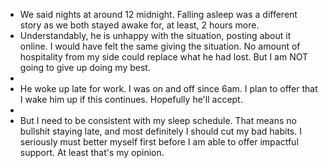 - We said nights at around 12 midnight. Falling asleep was a different story as we both stayed awake for, at least, 2 hours more.
- Understandably, he is unhappy with the situation, posting about it online. I would have felt the same giving the situation. No amount of hospitality from my side could replace what he had lost. But I am NOT going to give up doing my best.
-
- He woke up late for work. I was on and off since 6am. I plan to offer that I wake him up if this continues. Hopefully he'll accept.
-
- But I need to be consistent with my sleep schedule. That means no bullshit staying late, and most definitely I should cut my bad habits. I seriously must better myself first before I am able to offer impactful support. At least that's my opinion.